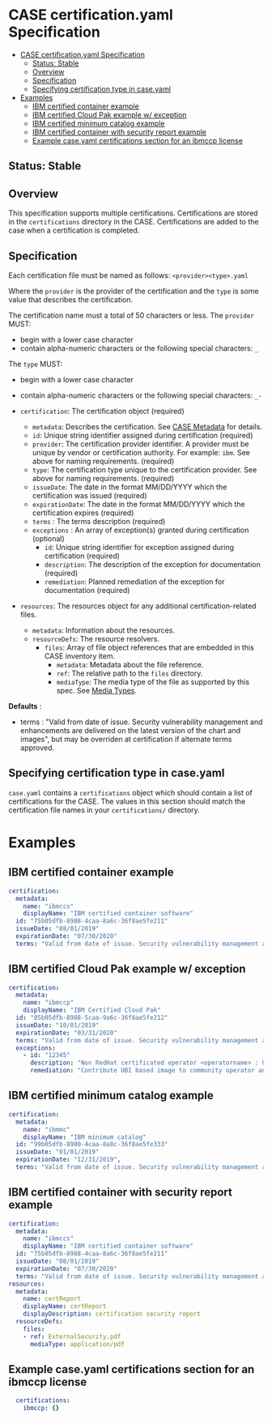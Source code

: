 # CASE certification.yaml Specification
- [CASE certification.yaml Specification](#case-certificationyaml-specification)
  - [Status: Stable](#status-stable)
  - [Overview](#overview)
  - [Specification](#specification)
  - [Specifying certification type in case.yaml](#specifying-certification-type-in-caseyaml)
- [Examples](#examples)
  - [IBM certified container example](#ibm-certified-container-example)
  - [IBM certified Cloud Pak example w/ exception](#ibm-certified-cloud-pak-example-w-exception)
  - [IBM certified minimum catalog example](#ibm-certified-minimum-catalog-example)
  - [IBM certified container with security report example](#ibm-certified-container-with-security-report-example)
  - [Example case.yaml certifications section for an ibmccp license](#example-caseyaml-certifications-section-for-an-ibmccp-license)


## Status: Stable

## Overview
This specification supports multiple certifications.  Certifications are stored in the `certifications` directory in the CASE.  Certifications are added to the case when a certification is completed.

## Specification
Each certification file must be named as follows:  `<provider><type>.yaml`

Where the `provider` is the provider of the certification and the `type` is some value that describes the certification.  

The certification name must a total of 50 characters or less.
The `provider` MUST:
  * begin with a lower case character
  * contain alpha-numeric characters or the following special characters: `_`

The `type` MUST:
  * begin with a lower case character
  * contain alpha-numeric characters or the following special characters: `_-`


* `certification`: The certification object (required)
  * `metadata`:  Describes the certification.  See [CASE Metadata](010-case-structure.md#Specification-metadata-and-versioning) for details.
  * `id`: Unique string identifier assigned during certification (required)
  * `provider`: The certification provider identifier.  A provider must be unique by vendor or certification authority.  For example: `ibm`. See above for naming requirements.  (required)
  * `type`: The certification type unique to the certification provider. See above for naming requirements.  (required)
  * `issueDate`: The date in the format MM/DD/YYYY which the certification was issued (required)
  * `expirationDate`: The date in the format MM/DD/YYYY which the certification expires (required)
  * `terms` : The terms description (required)
  * `exceptions` : An array of exception(s) granted during certification (optional)
    * `id`: Unique string identifier for exception assigned during certification (required)
    * `description`: The description of the exception for documentation (required)
    * `remediation`:  Planned remediation of the exception for documentation (required)
* `resources`: The resources object for any additional certification-related files.
  * `metadata`:  Information about the resources.
  * `resourceDefs`: The resource resolvers.
    * `files`:  Array of file object references that are embedded in this CASE inventory item.
      * `metadata`:  Metadata about the file reference.
      * `ref`:  The relative path to the `files` directory.
      * `mediaType`:  The media type of the file as supported by this spec.  See [Media Types](#Media-Types).

__Defaults__ : 
- terms : "Valid from date of issue. Security vulnerability management and enhancements are delivered on the latest version of the chart and images", but may be overriden at certification if alternate terms approved.

## Specifying certification type in case.yaml

`case.yaml` contains a `certifications` object which should contain a list of certifications for the CASE. The values in this section should match the certification file names in your `certifications/` directory.

# Examples 

## IBM certified container example
```yaml
certification:
  metadata: 
    name: "ibmccs"
    displayName: "IBM certified container software"
  id: "75b05dfb-8988-4caa-8a6c-36f8ae5fe211"
  issueDate: "08/01/2019"
  expirationDate: "07/30/2020"
  terms: "Valid from date of issue. Security vulnerability management and enhancements are delivered on the latest version of the chart and images"
```

## IBM certified Cloud Pak example w/ exception
```yaml
certification:
  metadata: 
    name: "ibmccp"
    displayName: "IBM Certified Cloud Pak"
  id: "85b05dfb-8988-5caa-9a6c-36f8ae5fe212"
  issueDate: "10/01/2019"
  expirationDate: "03/31/2020"
  terms: "Valid from date of issue. Security vulnerability management and enhancements are delivered on the latest version of the chart and images"
  exceptions: 
    - id: "12345"
      description: "Non RedHat certificated operator <operatorname> : UBI image unavailable for community operator, verified manual per standards and supported by IBM"
      remediation: "Contribute UBI based image to community operator and RedHat Certify with next release"
  ```
  
## IBM certified minimum catalog example
```yaml
certification:
  metadata: 
    name: "ibmmc"
    displayName: "IBM minimum catalog"
  id: "99b05dfb-8900-4caa-8a8c-36f8ae5fe333"
  issueDate: "01/01/2019"
  expirationDate: "12/31/2019",
  terms: "Valid from date of issue. Security vulnerability management and enhancements are delivered on the latest version of the chart and images"
```

## IBM certified container with security report example
```yaml
certification:
  metadata: 
    name: "ibmccs"
    displayName: "IBM certified container software"
  id: "75b05dfb-8988-4caa-8a6c-36f8ae5fe211"
  issueDate: "08/01/2019"
  expirationDate: "07/30/2020"
  terms: "Valid from date of issue. Security vulnerability management and enhancements are delivered on the latest version of the chart and images"
resources:
  metadata:
    name: certReport
    displayName: certReport
    displayDescription: certification security report
  resourceDefs:  
    files:
    - ref: ExternalSecurity.pdf
      mediaType: application/pdf
```

  ## Example case.yaml certifications section for an ibmccp license
```yaml
  certifications:
    ibmccp: {}
```
